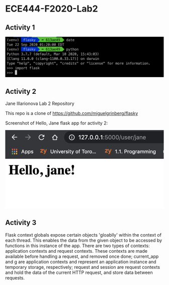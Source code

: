 # ECE444-F2020-Lab2

## Activity 1

![Activity 1 Screenshot venv and flask](activity1.png)

## Activity 2

Jane Illarionova Lab 2 Repository

This repo is a clone of https://github.com/miguelgrinberg/flasky

Screenshot of Hello, Jane flask app for activity 2:

![Activity 2 Screenshot hello, jane!](activity2.png)

## Activity 3

Flask context globals expose certain objects 'gloablly' within the context of each thread. This enables the data from the given object to be accessed by functions in this instance of the app. There are two types of contexts: application contexts and request contexts. These contexts are made available before handling a request, and removed once done; current_app and g are application contexts and represent an application instance and temporary storage, respectively; request and session are request contexts and hold the data of the current HTTP request, and store data between requests. 
